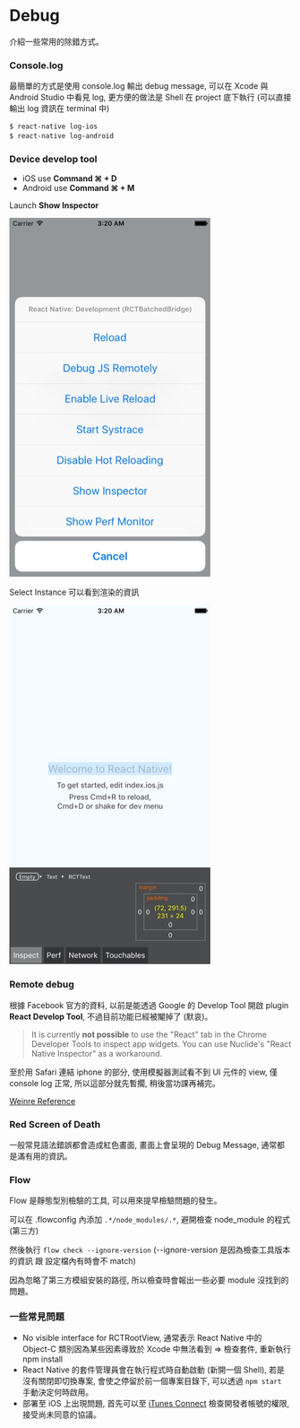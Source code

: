 # Debug
介紹一些常用的除錯方式。

### Console.log
最簡單的方式是使用 console.log 輸出 debug message, 可以在 Xcode 與 Android Studio 中看見 log, 更方便的做法是 Shell 在 project 底下執行 (可以直接輸出 log 資訊在 terminal 中)

```bash
$ react-native log-ios
$ react-native log-android
```

### Device develop tool
* iOS use **Command ⌘ + D**
* Android use **Command ⌘ + M** 

Launch **Show Inspector**

![](Inspect1.jpg)

Select Instance 可以看到渲染的資訊

![](Inspect2.jpg)

### Remote debug
根據 Facebook 官方的資料, 以前是能透過 Google 的 Develop Tool 開啟 plugin **React Develop Tool**, 不過目前功能已經被閹掉了 (默哀)。

>It is currently **not possible** to use the "React" tab in the Chrome Developer Tools to inspect app widgets. You can use Nuclide's "React Native Inspector" as a workaround.

至於用 Safari 連結 iphone 的部分, 使用模擬器測試看不到 UI 元件的 view, 僅 console log 正常, 所以這部分就先暫擱, 稍後當功課再補完。

[Weinre Reference](http://people.apache.org/~pmuellr/weinre/docs/latest/)

### Red Screen of Death
一般常見語法錯誤都會造成紅色畫面, 畫面上會呈現的 Debug Message, 通常都是滿有用的資訊。

### Flow
Flow 是靜態型別檢驗的工具, 可以用來提早檢驗問題的發生。

可以在 .flowconfig 內添加 `.*/node_modules/.*`, 避開檢查 node_module 的程式 (第三方)

然後執行 `flow check --ignore-version` (--ignore-version 是因為檢查工具版本的資訊 跟 設定檔內有時會不 match)

因為忽略了第三方模組安裝的路徑, 所以檢查時會報出一些必要 module 沒找到的問題。


### 一些常見問題
* No visible interface for RCTRootView, 通常表示 React Native 中的 Object-C 類別因為某些因素導致於 Xcode 中無法看到 => 檢查套件, 重新執行 npm install
* React Native 的套件管理員會在執行程式時自動啟動 (新開一個 Shell), 若是沒有關閉即切換專案, 會使之停留於前一個專案目錄下, 可以透過 `npm start` 手動決定何時啟用。
* 部署至 iOS 上出現問題, 首先可以至 [iTunes Connect]() 檢查開發者帳號的權限, 接受尚未同意的協議。